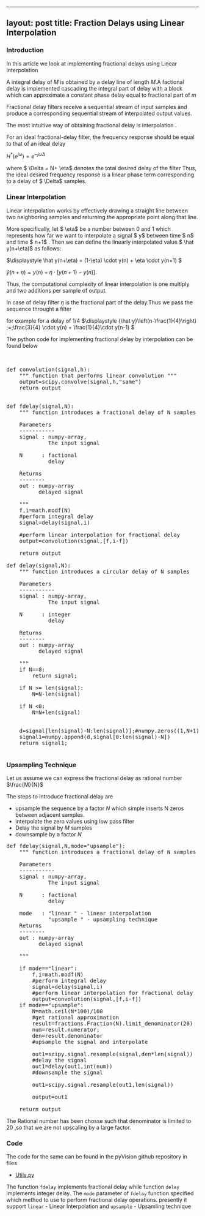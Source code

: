 
---
layout: post
title:  Fraction Delays using Linear Interpolation
---

### Introduction
In this article we look at implementing fractional delays using Linear Interpolation

A integral delay of $M$ is obtained by a delay line of length $M$.A factional  delay is implemented cascading the integral part of delay with a block which can approximate a constant phase delay equal to fractional part of $m$

Fractional delay filters receive a sequential stream of input samples and produce a corresponding sequential stream of interpolated output values.

The most intuitive way of obtaining fractional delay is interpolation	.

For an ideal fractional-delay filter, the frequency response should be equal to that of an ideal delay

$\displaystyle H^\ast(e^{j\omega}) = e^{-j\omega\Delta}$


where  $ \Delta = N+ \eta$ denotes the total desired delay of the filter
Thus, the ideal desired frequency response is a linear phase term corresponding to a delay of $ \Delta$ samples.

### Linear Interpolation
Linear interpolation works by effectively drawing a straight line between two neighboring samples and returning the appropriate point along that line.

More specifically, let $ \eta$ be a number between 0 and 1 which represents how far we want to interpolate a signal $ y$ between time $ n$ and time $ n+1$ . Then we can define the linearly interpolated value  $ \hat y(n+\eta)$ as follows:

 $\displaystyle \hat y(n+\eta) = (1-\eta) \cdot y(n) + \eta \cdot y(n+1) $

$\displaystyle \hat y(n+\eta) = y(n) + \eta\cdot\left[y(n+1) - y(n)\right].$

Thus, the computational complexity of linear interpolation is one multiply and two additions per sample of output.

In case of delay filter $\eta$ is the fractional part of the delay.Thus we pass the sequence throught a filter

for example for a delay of 1/4
$\displaystyle {\hat y}\left(n-\frac{1}{4}\right)
\;=\;\frac{3}{4} \cdot y(n) + \frac{1}{4}\cdot y(n-1) $

The python code for implementing fractional delay by interpolation can be found below
<pre class="brush:python">


def convolution(signal,h):
    """ function that performs linear convolution """
    output=scipy.convolve(signal,h,"same")    
    return output
    
    
def fdelay(signal,N):
    """ function introduces a fractional delay of N samples 
    
    Parameters
    -----------
    signal : numpy-array,
             The input signal
             
    N      : factional
             delay
        
    Returns
    --------
    out : numpy-array
          delayed signal
    
    """    
    f,i=math.modf(N)
    #perform integral delay
    signal=delay(signal,i)

    #perform linear interpolation for fractional delay    
    output=convolution(signal,[f,i-f])

    return output

def delay(signal,N):
    """ function introduces a circular delay of N samples 
    
    Parameters
    -----------
    signal : numpy-array,
             The input signal
             
    N      : integer
             delay
        
    Returns
    --------
    out : numpy-array
          delayed signal
    
    """
    if N==0:
        return signal;
        
    if N >= len(signal):
        N=N-len(signal)
    
    if N <0:
        N=N+len(signal)
    
   
    d=signal[len(signal)-N:len(signal)];#numpy.zeros((1,N+1));    
    signal1=numpy.append(d,signal[0:len(signal)-N])
    return signal1;
    </pre>



### Upsampling Technique

Let us assume we can express the fractional delay as rational number $\frac{M}{N}$

The steps to introduce fractional delay are 

 - upsample the sequence by a factor $N$ which simple inserts N zeros between adjacent samples.
 - interpolate the zero values using low pass filter 
 - Delay the signal by $M$ samples
 - downsample by a factor $N$

<pre class="brush:python">
def fdelay(signal,N,mode="upsample"):
    """ function introduces a fractional delay of N samples 
    
    Parameters
    -----------
    signal : numpy-array,
             The input signal
             
    N      : factional
             delay
        
    mode   : "linear " - linear interpolation
             "upsample " - upsampling technique
    Returns
    --------
    out : numpy-array
          delayed signal
    
    """    
 
    if mode=="linear":      
        f,i=math.modf(N)
        #perform integral delay
        signal=delay(signal,i)           
        #perform linear interpolation for fractional delay    
        output=convolution(signal,[f,i-f])
    if mode=="upsample":
        N=math.ceil(N*100)/100
        #get rational approximation
        result=fractions.Fraction(N).limit_denominator(20)
        num=result.numerator;
        den=result.denominator
        #upsample the signal and interpolate

        out1=scipy.signal.resample(signal,den*len(signal))
        #delay the signal
        out1=delay(out1,int(num))        
        #downsample the signal

        out1=scipy.signal.resample(out1,len(signal))
        
        output=out1
         
    return output
</pre>

The Rational number has been chosse such that denominator is limited to 20 ,so that we are not
upscaling by a large factor.

### Code
The code for the same can be found in the pyVision github repository in files

 - [Utils.py](https://github.com/pi19404/pyVision/blob/master/pySignalProc/Utils.py)

The function `fdelay` implements fractional delay while function `delay` implements integer delay.
The `mode` parameter of `fdelay` function specified which method to use to perform fractional delay operations.
presently it support `linear` - Linear Interpolation and `upsample` - Upsamling technique

